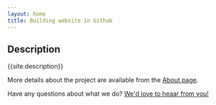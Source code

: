 ```yaml
---
layout: home
title: Building website in Github
---
```



## Description
{{site.description}}

More details about the project are available from the [About page](about).

Have any questions about what we do? [We'd love to heaar from you!](mailto:{{site.email}})
